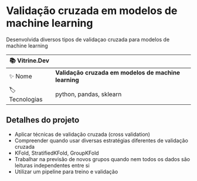 # Validação cruzada em modelos de machine learning

Desenvolvida diversos tipos de validaçao cruzada para modelos de machine learning

| :books: Vitrine.Dev |     |
| -------------  | --- |
| :sparkles: Nome        | **Validação cruzada em modelos de machine learning**
| :label: Tecnologias | python, pandas, sklearn

## Detalhes do projeto

- Aplicar técnicas de validação cruzada (cross validation)
- Compreender quando usar diversas estratégias diferentes de validação cruzada
- KFold, StratifiedKFold, GroupKFold
- Trabalhar na previsão de novos grupos quando nem todos os dados são leituras independentes entre si
- Utilizar um pipeline para treino e validação
